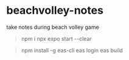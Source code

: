 # beachvolley-notes
take notes during beach volley game
> npm i
> npx expo start --clear


> npm install -g eas-cli
> eas login
> eas build

